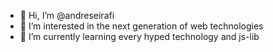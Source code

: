- 👋 Hi, I’m @andreseirafi
- 👀 I’m interested in the next generation of web technologies
- 🌱 I’m currently learning every hyped technology and js-lib

